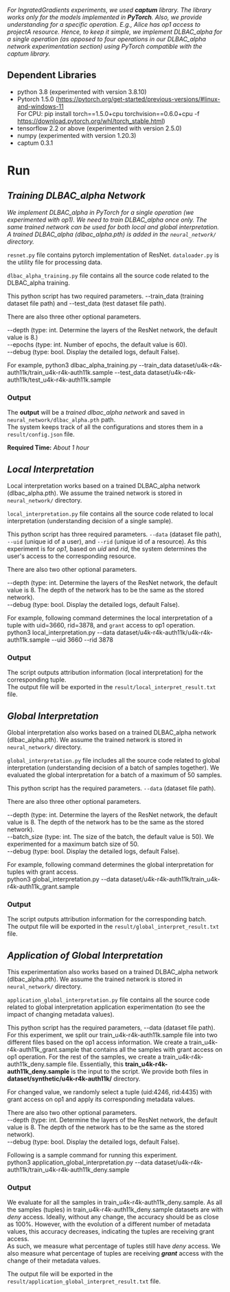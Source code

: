 _For IngratedGradients experiments, we used **captum** library. The library works only for the models implemented in **PyTorch**. Also, we provide understanding for a specific operation. E.g., Alice has op1 access to projectA resource. Hence, to keep it simple, we implement DLBAC_alpha for a single operation (as opposed to four operations in our DLBAC_alpha network experimentation section) using PyTorch compatible with the captum library._

## Dependent Libraries ##
  * python 3.8 (experimented with version 3.8.10)
  * Pytorch 1.5.0 (https://pytorch.org/get-started/previous-versions/#linux-and-windows-11  
For CPU: 
pip install torch==1.5.0+cpu torchvision==0.6.0+cpu -f https://download.pytorch.org/whl/torch_stable.html)
  * tensorflow  2.2 or above (experimented with version 2.5.0)
  * numpy (experimented with version 1.20.3)
  * captum 0.3.1

# Run #
## _Training DLBAC_alpha Network_ ##

_We implement DLBAC_alpha in PyTorch for a single operation (we experimented with op1). We need to train DLBAC_alpha once only. The same trained network can be used for both local and global interpretation. A trained DLBAC_alpha (dlbac_alpha.pth) is added in the `neural_network/` directory._


`resnet.py` file contains pytorch implementation of ResNet.
`dataloader.py` is the utility file for processing data.


`dlbac_alpha_training.py` file contains all the source code related to the DLBAC_alpha training.

This python script has two required parameters. --train_data (training dataset file path) and --test_data (test dataset file path).

There are also three other optional parameters.

--depth (type: int. Determine the layers of the ResNet network, the default value is 8.)  
--epochs (type: int. Number of epochs, the default value is 60).  
--debug (type: bool. Display the detailed logs, default False).  

For example,
python3 dlbac_alpha_training.py --train_data dataset/u4k-r4k-auth11k/train_u4k-r4k-auth11k.sample --test_data dataset/u4k-r4k-auth11k/test_u4k-r4k-auth11k.sample

### Output ###
The **output** will be a *trained dlbac_alpha network* and saved in `neural_network/dlbac_alpha.pth` path.  
The system keeps track of all the configurations and stores them in a `result/config.json` file.  

**Required Time:** _About 1 hour_  


## _Local Interpretation_ ##

Local interpretation works based on a trained DLBAC_alpha network (dlbac_alpha.pth). We assume the trained network is stored in `neural_network/` directory.

`local_interpretation.py` file contains all the source code related to local interpretation (understanding decision of a single sample).

This python script has three required parameters. `--data` (dataset file path), `--uid` (unique id of a user), and `--rid` (unique id of a resource). As this experiment is for _op1_, based on _uid_ and _rid_, the system determines the user's access to the corresponding resource. 

There are also two other optional parameters.

--depth (type: int. Determine the layers of the ResNet network, the default value is 8. The depth of the network has to be the same as the stored network).  
--debug (type: bool. Display the detailed logs, default False).  

For example, following command determines the local interpretation of a tuple with uid=3660, rid=3878, and `grant` access to op1 operation.  
python3 local_interpretation.py --data dataset/u4k-r4k-auth11k/u4k-r4k-auth11k.sample --uid 3660 --rid 3878 

### Output ###
The script outputs attribution information (local interpretation) for the corresponding tuple.  
The output file will be exported in the `result/local_interpret_result.txt` file.


## _Global Interpretation_ ##

Global interpretation also works based on a trained DLBAC_alpha network (dlbac_alpha.pth). We assume the trained network is stored in `neural_network/` directory.

`global_interpretation.py` file includes all the source code related to global interpretation (understanding decision of a batch of samples together). We evaluated the global interpretation for a batch of a maximum of 50 samples.

This python script has the required parameters. `--data` (dataset file path).

There are also three other optional parameters.

--depth (type: int. Determine the layers of the ResNet network, the default value is 8. The depth of the network has to be the same as the stored network).  
--batch_size (type: int. The size of the batch, the default value is 50). We experimented for a maximum batch size of 50.  
--debug (type: bool. Display the detailed logs, default False).  

For example, following command determines the global interpretation for tuples with grant access.  
python3 global_interpretation.py --data dataset/u4k-r4k-auth11k/train_u4k-r4k-auth11k_grant.sample  

### Output ###
The script outputs attribution information for the corresponding batch.  
The output file will be exported in the `result/global_interpret_result.txt` file.


## _Application of Global Interpretation_ ##

This experimentation also works based on a trained DLBAC_alpha network (dlbac_alpha.pth). We assume the trained network is stored in `neural_network/` directory.

`application_global_interpretation.py` file contains all the source code related to global interpretation application experimentation (to see the impact of changing metadata values).  

This python script has the required parameters, --data (dataset file path). For this experiment, we split our train_u4k-r4k-auth11k.sample file into two different files based on the op1 access information. We create a train_u4k-r4k-auth11k_grant.sample that contains all the samples with grant access on op1 operation. For the rest of the samples, we create a train_u4k-r4k-auth11k_deny.sample file. Essentially, this **train_u4k-r4k-auth11k_deny.sample** is the input to the script. We provide both files in **dataset/synthetic/u4k-r4k-auth11k/** directory.  

For changed value, we randomly select a tuple (uid:4246, rid:4435) with grant access on op1 and apply its corresponding metadata values.  

There are also two other optional parameters.  
--depth (type: int. Determine the layers of the ResNet network, the default value is 8. The depth of the network has to be the same as the stored network).  
--debug (type: bool. Display the detailed logs, default False).  

Following is a sample command for running this experiment.   
python3 application_global_interpretation.py --data dataset/u4k-r4k-auth11k/train_u4k-r4k-auth11k_deny.sample


### Output ###
We evaluate for all the samples in train_u4k-r4k-auth11k_deny.sample.
As all the samples (tuples) in train_u4k-r4k-auth11k_deny.sample datasets are with _deny_ access. Ideally, without any change, the accuracy should be as close as 100%. However, with the evolution of a different number of metadata values, this accuracy decreases, indicating the tuples are receiving grant access.  
As such, we measure what percentage of tuples still have _deny_ access. We also measure what percentage of tuples are receiving _**grant**_ access with the change of their metadata values.

The output file will be exported in the `result/application_global_interpret_result.txt` file.
